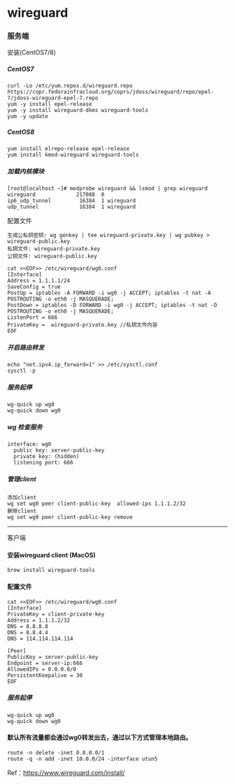 # wireguard

### 服务端

安装(CentOS7/8)

##### CentOS7

```
curl -Lo /etc/yum.repos.d/wireguard.repo https://copr.fedorainfracloud.org/coprs/jdoss/wireguard/repo/epel-7/jdoss-wireguard-epel-7.repo
yum -y install epel-release
yum -y install wireguard-dkms wireguard-tools
yum -y update
```
##### CentOS8
```
yum install elrepo-release epel-release
yum install kmod-wireguard wireguard-tools
```

##### 加载内核模块
```
[root@localhost ~]# modprobe wireguard && lsmod | grep wireguard
wireguard             217088  0
ip6_udp_tunnel         16384  1 wireguard
udp_tunnel             16384  1 wireguard
```

配置文件
```
生成公私钥密钥: wg genkey | tee wireguard-private.key | wg pubkey > wireguard-public.key
私钥文件: wireguard-private.key
公钥文件: wireguard-public.key
```
```
cat <<EOF>> /etc/wireguard/wg0.conf
[Interface]
Address = 1.1.1.1/24
SaveConfig = true
PostUp = iptables -A FORWARD -i wg0 -j ACCEPT; iptables -t nat -A POSTROUTING -o eth0 -j MASQUERADE;
PostDown = iptables -D FORWARD -i wg0 -j ACCEPT; iptables -t nat -D POSTROUTING -o eth0 -j MASQUERADE;
ListenPort = 666
PrivateKey =  wireguard-private.key //私钥文件内容
EOF
```

##### 开启路由转发
```
echo "net.ipv4.ip_forward=1" >> /etc/sysctl.conf
sysctl -p
```

##### 服务起停
```
wg-quick up wg0
wg-quick down wg0
```

##### wg 检查服务
```
interface: wg0
  public key: server-public-key
  private key: (hidden)
  listening port: 666
```
##### 管理client

```
添加client
wg set wg0 peer client-public-key  allowed-ips 1.1.1.2/32
删除client
wg set wg0 peer client-public-key remove
```
---

客户端

#### 安装wireguard client (MacOS)
```
brew install wireguard-tools
```

#### 配置文件

```
cat <<EOF>> /etc/wireguard/wg0.conf
[Interface]
PrivateKey = client-private-key
Address = 1.1.1.2/32
DNS = 8.8.8.8
DNS = 8.8.4.4
DNS = 114.114.114.114

[Peer]
PublicKey = server-public-key
Endpoint = server-ip:666
AllowedIPs = 0.0.0.0/0
PersistentKeepalive = 30
EOF
```

##### 服务起停
```
wg-quick up wg0
wg-quick down wg0
```

#### 默认所有流量都会通过wg0转发出去，通过以下方式管理本地路由。
```
route -n delete -inet 0.0.0.0/1
route -q -n add -inet 10.0.0/24 -interface utun5
```


Ref：https://www.wireguard.com/install/
